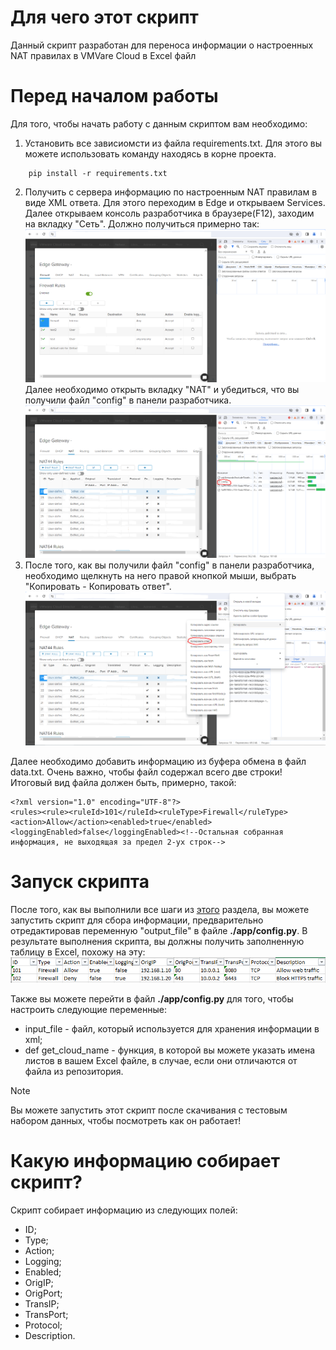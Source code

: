 # Для чего этот скрипт
Данный скрипт разработан для переноса информации о настроенных NAT правилах в VMVare Cloud в Excel файл

# Перед началом работы
Для того, чтобы начать работу с данным скриптом вам необходимо:

1. Установить все зависиомсти из файла requirements.txt. Для этого вы можете использовать команду находясь в корне проекта.
```
    pip install -r requirements.txt
```
2. Получить с сервера информацию по настроенным NAT правилам в виде XML ответа. Для этого переходим в Edge и открываем Services. Далее открываем консоль разработчика в браузере(F12), заходим на вкладку "Сеть". Должно получиться примерно так:
   ![Первый шаг скачивания](./images/1_Подготовка_к_сбору_информации.png)
   Далее необходимо открыть вкладку "NAT" и убедиться, что вы получили файл "config" в панели разработчика.
   ![Второй шаг скачивания](./images/2_Сбор_информации_шаг_1.png)
3. После того, как вы получили файл "config" в панели разработчика, необходимо щелкнуть на него правой кнопкой мыши, выбрать "Копировать - Копировать ответ".
   ![Третий шаг скачивания](./images/3_Сбор_информации_шаг_2.png)

Далее необходимо добавить информацию из буфера обмена в файл data.txt. Очень важно, чтобы файл содержал всего две строки! Итоговый вид файла должен быть, примерно, такой: 
```
<?xml version="1.0" encoding="UTF-8"?>
<rules><rule><ruleId>101</ruleId><ruleType>Firewall</ruleType><action>Allow</action><enabled>true</enabled><loggingEnabled>false</loggingEnabled><!--Остальная собранная информация, не выходящая за предел 2-ух строк-->
```
# Запуск скрипта
После того, как вы выполнили все шаги из [этого](#перед-началом-работы) раздела, вы можете запустить скрипт для сбора информации, предварительно отредактировав переменную "output_file" в файле **./app/config.py**.
В результате выполнения скрипта, вы должны получить заполненную таблицу в Excel, похожу на эту:
![Итог](./images/4_Полученная_таблица.png)

Также вы можете перейти в файл **./app/config.py** для того, чтобы настроить следующие переменные:
- input_file - файл, который используется для хранения информации в xml;
- def get_cloud_name - функция, в которой вы можете указать имена листов в вашем Excel файле, в случае, если они отличаются от файла из репозитория.

> [!NOTE]
> Вы можете запустить этот скрипт после скачивания с тестовым набором данных, чтобы посмотреть как он работает!

# Какую информацию собирает скрипт?
Скрипт собирает информацию из следующих полей:
- ID;
- Type;
- Action;
- Logging;
- Enabled;
- OrigIP;
- OrigPort;
- TransIP;
- TransPort;
- Protocol;
- Desсription.